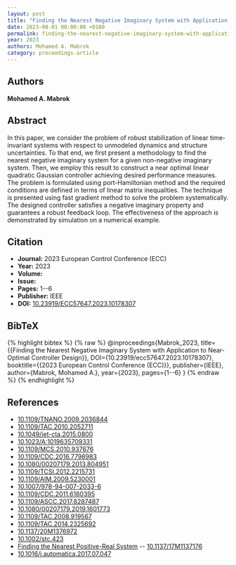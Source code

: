 ```yaml
---
layout: post
title: "Finding the Nearest Negative Imaginary System with Application to Near-Optimal Controller Design"
date: 2023-08-01 00:00:00 +0100
permalink: finding-the-nearest-negative-imaginary-system-with-application-to-near-optimal-controller-design
year: 2023
authors: Mohamed A. Mabrok
category: proceedings-article
---
```

 
## Authors
**Mohamed A. Mabrok**
 
## Abstract
In this paper, we consider the problem of robust stabilization of linear time-invariant systems with respect to unmodeled dynamics and structure uncertainties. To that end, we first present a methodology to find the nearest negative imaginary system for a given non-negative imaginary system. Then, we employ this result to construct a near optimal linear quadratic Gaussian controller achieving desired performance measures. The problem is formulated using port-Hamiltonian method and the required conditions are defined in terms of linear matrix inequalities. The technique is presented using fast gradient method to solve the problem systematically. The designed controller satisfies a negative imaginary property and guarantees a robust feedback loop. The effectiveness of the approach is demonstrated by simulation on a numerical example.
 
## Citation
- **Journal:** 2023 European Control Conference (ECC)
- **Year:** 2023
- **Volume:** 
- **Issue:** 
- **Pages:** 1--6
- **Publisher:** IEEE
- **DOI:** [10.23919/ECC57647.2023.10178307](https://doi.org/10.23919/ECC57647.2023.10178307)
 
## BibTeX
{% highlight bibtex %}
{% raw %}
@inproceedings{Mabrok_2023,
  title={{Finding the Nearest Negative Imaginary System with Application to Near-Optimal Controller Design}},
  DOI={10.23919/ecc57647.2023.10178307},
  booktitle={{2023 European Control Conference (ECC)}},
  publisher={IEEE},
  author={Mabrok, Mohamed A.},
  year={2023},
  pages={1--6}
}
{% endraw %}
{% endhighlight %}
 
## References
- [10.1109/TNANO.2009.2036844](https://doi.org/10.1109/TNANO.2009.2036844)
- [10.1109/TAC.2010.2052711](https://doi.org/10.1109/TAC.2010.2052711)
- [10.1049/iet-cta.2015.0800](https://doi.org/10.1049/iet-cta.2015.0800)
- [10.1023/A:1019635709331](https://doi.org/10.1023/A:1019635709331)
- [10.1109/MCS.2010.937676](https://doi.org/10.1109/MCS.2010.937676)
- [10.1109/CDC.2016.7798983](https://doi.org/10.1109/CDC.2016.7798983)
- [10.1080/00207179.2013.804951](https://doi.org/10.1080/00207179.2013.804951)
- [10.1109/TCSI.2012.2215731](https://doi.org/10.1109/TCSI.2012.2215731)
- [10.1109/AIM.2009.5230001](https://doi.org/10.1109/AIM.2009.5230001)
- [10.1007/978-94-007-2033-6](https://doi.org/10.1007/978-94-007-2033-6)
- [10.1109/CDC.2011.6160395](https://doi.org/10.1109/CDC.2011.6160395)
- [10.1109/ASCC.2017.8287487](https://doi.org/10.1109/ASCC.2017.8287487)
- [10.1080/00207179.2019.1601773](https://doi.org/10.1080/00207179.2019.1601773)
- [10.1109/TAC.2008.919567](https://doi.org/10.1109/TAC.2008.919567)
- [10.1109/TAC.2014.2325692](https://doi.org/10.1109/TAC.2014.2325692)
- [10.1137/20M1376972](https://doi.org/10.1137/20M1376972)
- [10.1002/stc.423](https://doi.org/10.1002/stc.423)
- [Finding the Nearest Positive-Real System](finding-the-nearest-positive-real-system) -- [10.1137/17M1137176](https://doi.org/10.1137/17M1137176)
- [10.1016/j.automatica.2017.07.047](https://doi.org/10.1016/j.automatica.2017.07.047)

